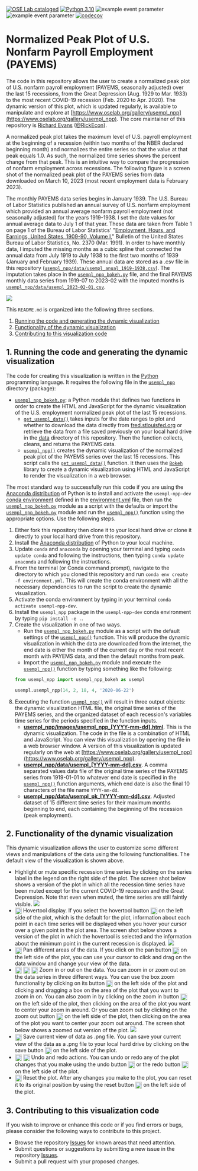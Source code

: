 [![OSE Lab cataloged](https://img.shields.io/badge/OSE%20Lab-catalogued-critical)](https://www.oselab.org/gallery)
[![Python 3.10](https://img.shields.io/badge/python-3.10-blue.svg)](https://www.python.org/downloads/release/python-3108/)
![example event parameter](https://github.com/OpenSourceEcon/USempl_NormPeakPlot/actions/workflows/build_and_test.yml/badge.svg)
![example event parameter](https://github.com/OpenSourceEcon/USempl_NormPeakPlot/actions/workflows/check_black.yml/badge.svg)
[![codecov](https://codecov.io/gh/OpenSourceEcon/USempl_NormPeakPlot/branch/master/graph/badge.svg)](https://codecov.io/gh/OpenSourceEcon/USempl_NormPeakPlot)

# Normalized Peak Plot of U.S. Nonfarm Payroll Employment (PAYEMS)
The code in this repository allows the user to create a normalized peak plot of U.S. nonfarm payroll employment (PAYEMS, seasonally adjusted) over the last 15 recessions, from the Great Depression (Aug. 1929 to Mar. 1933) to the most recent COVID-19 recession (Feb. 2020 to Apr. 2020). The dynamic version of this plot, which is updated regularly, is available to manipulate and explore at [https://www.oselab.org/gallery/usempl_npp](https://www.oselab.org/gallery/usempl_npp). The core maintainer of this repository is [Richard Evans](https://sites.google.com/site/rickecon/) ([@RickEcon](https://github.com/rickecon)).

A normalized peak plot takes the maximum level of U.S. payroll employment at the beginning of a recession (within two months of the NBER declared beginning month) and normalizes the entire series so that the value at that peak equals 1.0. As such, the normalized time series shows the percent change from that peak. This is an intuitive way to compare the progression of nonfarm employment across recessions. The following figure is a screen shot of the normalized peak plot of the PAYEMS series from data downloaded on March 10, 2023 (most recent employment data is February 2023).

The monthly PAYEMS data series begins in January 1939. The U.S. Bureau of Labor Statistics published an annual survey of U.S. nonfarm employment which provided an annual average nonfarm payroll employment (not seasonally adjusted) for the years 1919-1938. I set the date values for annual average data to July 1 of that year. These data are taken from Table 1 on page 1 of the Bureau of Labor Statistics' "[Employment, Hours, and Earnings, United States, 1909-90, Volume I](https://fraser.stlouisfed.org/title/employment-earnings-united-states-189/employment-hours-earnings-united-states-1909-90-5435/content/pdf/emp_bmark_1909_1990_v1)," Bulletin of the United States Bureau of Labor Statistics, No. 2370 (Mar. 1991). In order to have monthly data, I imputed the missing months as a cubic spline that connected the annual data from July 1919 to July 1938 to the first two months of 1939 (January and February 1939). These annual data are stored as a .csv file in this repository ([`usempl_npp/data/usempl_anual_1919-1938.csv`](usempl_npp/data/usempl_anual_1919-1938.csv)). The imputation takes place in the [`usempl_npp_bokeh.py`](usempl_npp/usempl_npp_bokeh.py) file, and the final PAYEMS monthly data series from 1919-07 to 2023-02 with the imputed months is [`usempl_npp/data/usempl_2023-02-01.csv`](usempl_npp/data/usempl_2023-02-01.csv).

![](readme_images/usempl_npp_full.png)

This `README.md` is organized into the following three sections.
1. [Running the code and generating the dynamic visualization](README.md#1-running-the-code-and-generating-the-dynamic-visualization)
2. [Functionality of the dynamic visualization](README.md#2-functionality-of-the-dynamic-visualization)
3. [Contributing to this visualization code](README.md#3-contributing-to-this-visualization-code)

## 1. Running the code and generating the dynamic visualization
The code for creating this visualization is written in the [Python](https://www.python.org/) programming language. It requires the following file in the [`usempl_npp`](usempl_npp/) directory (package):
* [`usempl_npp_bokeh.py`](usempl_npp/usempl_npp_bokeh.py): a Python module that defines two functions in order to create the HTML and JavaScript for the dynamic visualization of the U.S. employment normalized peak plot of the last 15 recessions.
    * [`get_usempl_data()`](usempl_npp/usempl_npp_bokeh.py#L32) takes inputs for the date ranges to plot and whether to download the data directly from [fred.stlouisfed.org](https://fred.stlouisfed.org/series/PAYEMS) or retrieve the data from a file saved previously on your local hard drive in the [data](usempl_npp/data/) directory of this repository. Then the function collects, cleans, and returns the PAYEMS data.
    * [`usempl_npp()`](usempl_npp/usempl_npp_bokeh.py#L310) creates the dynamic visualization of the normalized peak plot of the PAYEMS series over the last 15 recessions. This script calls the [`get_usempl_data()`](usempl_npp/usempl_npp_bokeh.py#L32) function. It then uses the [`Bokeh`](https://bokeh.org/) library to create a dynamic visualization using HTML and JavaScript to render the visualization in a web browser.

The most standard way to successfully run this code if you are using the [Anaconda distribution](https://www.anaconda.com/products/individual) of Python is to install and activate the `usempl-npp-dev` [conda environment](https://docs.conda.io/projects/conda/en/latest/user-guide/concepts/environments.html) defined in the [environment.yml](environment.yml) file, then run the [`usempl_npp_bokeh.py`](usempl_npp/usempl_npp_bokeh.py) module as a script with the defaults or import the [`usempl_npp_bokeh.py`](usempl_npp/usempl_npp_bokeh.py) module and run the [`usempl_npp()`](usempl_npp/usempl_npp_bokeh.py#L310) function using the appropriate options. Use the following steps.
1. Either fork this repository then clone it to your local hard drive or clone it directly to your local hard drive from this repository.
2. Install the [Anaconda distribution](https://www.anaconda.com/products/individual) of Python to your local machine.
3. Update `conda` and `anaconda` by opening your terminal and typing `conda update conda` and following the instructions, then typing `conda update anaconda` and following the instructions.
4. From the terminal (or Conda command prompt), navigate to the directory to which you cloned this repository and run `conda env create -f environment.yml`. This will create the conda environment with all the necessary dependencies to run the script to create the dynamic visualization.
5. Activate the conda environment by typing in your terminal `conda activate usempl-npp-dev`.
6. Install the `usempl_npp` package in the `usempl-npp-dev` conda environment by typing `pip install -e .`.
7. Create the visualization in one of two ways.
    * Run the [`usempl_npp_bokeh.py`](usempl_npp/usempl_npp_bokeh.py) module as a script with the default settings of the [`usempl_npp()`](usempl_npp/usempl_npp_bokeh.py#L310) function. This will produce the dynamic visualization in which the data are downloaded from the internet, the end date is either the month of the current day or the most recent month with PAYEMS data, and then the default months from peak.
    * Import the  [`usempl_npp_bokeh.py`](usempl_npp/usempl_npp_bokeh.py) module and execute the [`usempl_npp()`](usempl_npp/usempl_npp_bokeh.py#L310) function by typing something like the following:
    ```python
    from usempl_npp import usempl_npp_bokeh as usempl

    usempl.usempl_npp(14, 2, 18, 4, '2020-06-22')
    ```
8. Executing the function [`usempl_npp()`](usempl_npp/usempl_npp_bokeh.py#L310) will result in three output objects: the dynamic visualization HTML file, the original time series of the PAYEMS series, and the organized dataset of each recession's variables time series for the periods specified in the function inputs.
    * [**usempl_npp/images/usempl_npp_[YYYY-mm-dd].html**](usempl_npp/images/usempl_npp_2023-02-01.html). This is the dynamic visualization. The code in the file is a combination of HTML and JavaScript. You can view this visualization by opening the file in a web browser window. A version of this visualization is updated regularly on the web at [https://www.oselab.org/gallery/usempl_npp](https://www.oselab.org/gallery/usempl_npp).
    * [**usempl_npp/data/usempl_[YYYY-mm-dd].csv**](usempl_npp/data/usempl_2023-02-01.csv). A comma separated values data file of the original time series of the PAYEMS series from 1919-01-01 to whatever end date is specified in the [`usempl_npp()`](usempl_npp/usempl_npp_bokeh.py#L310) function arguments, which end date is also the final 10 characters of the file name `YYYY-mm-dd`.
    * [**usempl_npp/data/usempl_pk_[YYYY-mm-dd].csv**](usempl_npp/data/usempl_pk_2023-02-01.csv). Adjusted dataset of 15 different time series for their maximum months beginning to end, each containing the beginning of the recession (peak employment).

## 2. Functionality of the dynamic visualization
This dynamic visualization allows the user to customize some different views and manipulations of the data using the following functionalities. The default view of the visualization is shown above.
* Highlight or mute specific recession time series by clicking on the series label in the legend on the right side of the plot. The screen shot below shows a version of the plot in which all the recession time series have been muted except for the current COVID-19 recession and the Great Depression. Note that even when muted, the time series are still faintly visible.
![](readme_images/usempl_npp_muted.png)
* <img src="readme_images/Hover.png" width=18 align=center> Hovertool display. If you select the hovertool button <img src="readme_images/Hover.png" width=18 align=center> on the left side of the plot, which is the default for the plot, information about each point in each time series will be displayed when you hover your cursor over a given point in the plot area. The screen shot below shows a version of the plot in which the hovertool is selected and the information about the minimum point in the current recession is displayed.
![](readme_images/usempl_npp_hover.png)
* <img src="readme_images/Pan.png" width=18 align=center> Pan different areas of the data. If you click on the pan button <img src="readme_images/Pan.png" width=18 align=center> on the left side of the plot, you can use your cursor to click and drag on the data window and change your view of the data.
* <img src="readme_images/BoxZoom.png" width=18 align=center> <img src="readme_images/ZoomIn.png" width=18 align=center> <img src="readme_images/ZoomOut.png" width=18 align=center> Zoom in or out on the data. You can zoom in or zoom out on the data series in three different ways. You can use the box zoom functionality by clicking on its button <img src="readme_images/BoxZoom.png" width=18 align=center> on the left side of the plot and clicking and dragging a box on the area of the plot that you want to zoom in on. You can also zoom in by clicking on the zoom in button <img src="readme_images/ZoomIn.png" width=18 align=center> on the left side of the plot, then clicking on the area of the plot you want to center your zoom in around. Or you can zoom out by clicking on the zoom out button <img src="readme_images/ZoomOut.png" width=18 align=center> on the left side of the plot, then clicking on the area of the plot you want to center your zoom out around. The screen shot below shows a zoomed out version of the plot.
![](readme_images/usempl_npp_zoomout.png)
* <img src="readme_images/Save.png" width=18 align=center> Save current view of data as .png file. You can save your current view of the data as a .png file to your local hard drive by clicking on the save button <img src="readme_images/Save.png" width=18 align=center> on the left side of the plot.
* <img src="readme_images/Undo.png" width=18 align=center> <img src="readme_images/Redo.png" width=18 align=center> Undo and redo actions. You can undo or redo any of the plot changes that you make using the undo button <img src="readme_images/Undo.png" width=18 align=center> or the redo button <img src="readme_images/Redo.png" width=18 align=center> on the left side of the plot.
* <img src="readme_images/Reset.png" width=18 align=center> Reset the plot. After any changes you make to the plot, you can reset it to its original position by using the reset button <img src="readme_images/Reset.png" width=18 align=center> on the left side of the plot.

## 3. Contributing to this visualization code
If you wish to improve or enhance this code or if you find errors or bugs, please consider the following ways to contribute to this project.
* Browse the repository [Issues](https://github.com/OpenSourceEcon/USempl_NormPeakPlot/issues) for known areas that need attention.
* Submit questions or suggestions by submitting a new issue in the repository [Issues](https://github.com/OpenSourceEcon/USempl_NormPeakPlot/issues).
* Submit a pull request with your proposed changes.
